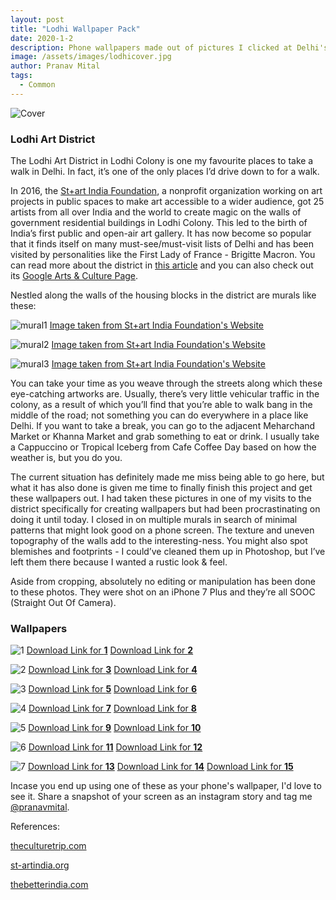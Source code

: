 ```yaml
---
layout: post
title: "Lodhi Wallpaper Pack"
date: 2020-1-2
description: Phone wallpapers made out of pictures I clicked at Delhi's Lodhi Art District.
image: /assets/images/lodhicover.jpg
author: Pranav Mital
tags: 
  - Common
---
```

![Cover](/assets/images/lodhicover.jpg#full)

### Lodhi Art District
The Lodhi Art District in Lodhi Colony is one my favourite places to take a walk in Delhi. In fact, it’s one of the only places I’d drive down to for a walk. 

In 2016, the [St+art India Foundation](https://st-artindia.org/), a nonprofit organization working on art projects in public spaces to make art accessible to a wider audience, got 25 artists from all over India and the world to create magic on the walls of government residential buildings in Lodhi Colony. This led to the birth of India’s first public and open-air art gallery. It has now become so popular that it finds itself on many must-see/must-visit lists of Delhi and has been visited by personalities like the First Lady of France - Brigitte Macron. You can read more about the district in [this article](https://theculturetrip.com/asia/india/articles/a-look-inside-indias-first-public-art-district/) and you can also check out its [Google Arts & Culture Page](https://g.co/arts/83x8sLAom1eREv95A).    

Nestled along the walls of the housing blocks in the district are murals like these:

![mural1](/assets/images/lodhi/embed1.jpg)
[Image taken from St+art India Foundation's Website](https://st-artindia.org/project/lodhi-art-district)

![mural2](/assets/images/lodhi/embed2.jpg)
[Image taken from St+art India Foundation's Website](https://st-artindia.org/project/lodhi-art-district)

![mural3](/assets/images/lodhi/embed3.jpg)
[Image taken from St+art India Foundation's Website](https://st-artindia.org/project/lodhi-art-district)

You can take your time as you weave through the streets along which these eye-catching artworks are. Usually, there’s very little vehicular traffic in the colony, as a result of which you’ll find that you’re able to walk bang in the middle of the road; not something you can do everywhere in a place like Delhi. If you want to take a break, you can go to the adjacent Meharchand Market or Khanna Market and grab something to eat or drink. I usually take a Cappuccino or Tropical Iceberg from Cafe Coffee Day based on how the weather is, but you do you.

The current situation has definitely made me miss being able to go here, but what it has also done is given me time to finally finish this project and get these wallpapers out. I had taken these pictures in one of my visits to the district specifically for creating wallpapers but had been procrastinating on doing it until today. I closed in on multiple murals in search of minimal patterns that might look good on a phone screen. The texture and uneven topography of the walls add to the interesting-ness. You might also spot blemishes and footprints - I could’ve cleaned them up in Photoshop, but I’ve left them there because I wanted a rustic look & feel.

Aside from cropping, absolutely no editing or manipulation has been done to these photos. They were shot on an iPhone 7 Plus and they’re all SOOC (Straight Out Of Camera).

### Wallpapers
![1](/assets/images/lodhi/m1.jpg)
[Download Link for **1**](/assets/images/lodhi/1.jpg)
[Download Link for **2**](/assets/images/lodhi/2.jpg)


![2](/assets/images/lodhi/m2.jpg)
[Download Link for **3**](/assets/images/lodhi/3.jpg)
[Download Link for **4**](/assets/images/lodhi/4.jpg)


![3](/assets/images/lodhi/m3.jpg)
[Download Link for **5**](/assets/images/lodhi/5.jpg)
[Download Link for **6**](/assets/images/lodhi/6.jpg)


![4](/assets/images/lodhi/m4.jpg)
[Download Link for **7**](/assets/images/lodhi/7.jpg)
[Download Link for **8**](/assets/images/lodhi/8.jpg)


![5](/assets/images/lodhi/m5.jpg)
[Download Link for **9**](/assets/images/lodhi/9.jpg)
[Download Link for **10**](/assets/images/lodhi/10.jpg)


![6](/assets/images/lodhi/m6.jpg)
[Download Link for **11**](/assets/images/lodhi/11.jpg)
[Download Link for **12**](/assets/images/lodhi/12.jpg)


![7](/assets/images/lodhi/m7.jpg)
[Download Link for **13**](/assets/images/lodhi/13.jpg)
[Download Link for **14**](/assets/images/lodhi/14.jpg)
[Download Link for **15**](/assets/images/lodhi/15.jpg)

Incase you end up using one of these as your phone's wallpaper, I'd love to see it. Share a snapshot of your screen as an instagram story and tag me [@pranavmital](https://www.instagram.com/pranavmital/).

References:

[theculturetrip.com](https://theculturetrip.com/asia/india/articles/a-look-inside-indias-first-public-art-district)

[st-artindia.org](https://st-artindia.org/project/lodhi-art-district)

[thebetterindia.com](https://www.thebetterindia.com/47808/street-art-india-foundation-lodhi-colony/)
